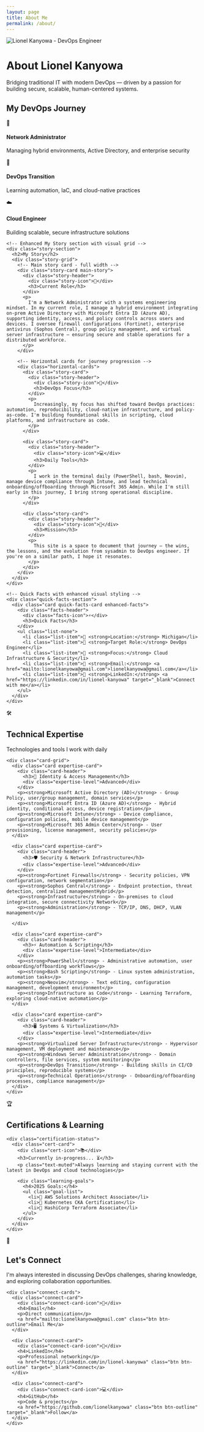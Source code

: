 ```yaml
---
layout: page
title: About Me
permalink: /about/
---
```


<div class="hero section-small">
  <div class="wrapper">
    <!-- Add profile photo at the top -->
    <div class="profile-photo-container">
      <img src="/assets/images/profile-about.jpg" alt="Lionel Kanyowa - DevOps Engineer" class="profile-image-centered">
    </div>
    <h1>About Lionel Kanyowa</h1>
    <p class="hero-subtitle">Bridging traditional IT with modern DevOps — driven by a passion for building secure, scalable, human-centered systems.</p>
  </div>
</div>

<section class="section-small">
  <div class="wrapper">
    <!-- Journey Timeline Section - New Visual Element -->
    <div class="journey-timeline">
      <h2 class="text-center mb-3">My DevOps Journey</h2>
      <div class="timeline-container">
        <div class="timeline-item">
          <div class="timeline-icon">🔧</div>
          <div class="timeline-content">
            <h4>Network Administrator</h4>
            <p>Managing hybrid environments, Active Directory, and enterprise security</p>
          </div>
        </div>
        <div class="timeline-item">
          <div class="timeline-icon">🚀</div>
          <div class="timeline-content">
            <h4>DevOps Transition</h4>
            <p>Learning automation, IaC, and cloud-native practices</p>
          </div>
        </div>
        <div class="timeline-item">
          <div class="timeline-icon">☁️</div>
          <div class="timeline-content">
            <h4>Cloud Engineer</h4>
            <p>Building scalable, secure infrastructure solutions</p>
          </div>
        </div>
      </div>
    </div>
    
    <!-- Enhanced My Story section with visual grid -->
    <div class="story-section">
      <h2>My Story</h2>
      <div class="story-grid">
        <!-- Main story card - full width -->
        <div class="story-card main-story">
          <div class="story-header">
            <div class="story-icon">💼</div>
            <h3>Current Role</h3>
          </div>
          <p>
            I'm a Network Administrator with a systems engineering mindset. In my current role, I manage a hybrid environment integrating on-prem Active Directory with Microsoft Entra ID (Azure AD), supporting identity, access, and policy controls across users and devices. I oversee firewall configurations (Fortinet), enterprise antivirus (Sophos Central), group policy management, and virtual server infrastructure — ensuring secure and stable operations for a distributed workforce.
          </p>
        </div>
        
        <!-- Horizontal cards for journey progression -->
        <div class="horizontal-cards">
          <div class="story-card">
            <div class="story-header">
              <div class="story-icon">🎯</div>
              <h3>DevOps Focus</h3>
            </div>
            <p>
              Increasingly, my focus has shifted toward DevOps practices: automation, reproducibility, cloud-native infrastructure, and policy-as-code. I'm building foundational skills in scripting, cloud platforms, and infrastructure as code.
            </p>
          </div>
          
          <div class="story-card">
            <div class="story-header">
              <div class="story-icon">💻</div>
              <h3>Daily Tools</h3>
            </div>
            <p>
              I work in the terminal daily (PowerShell, bash, Neovim), manage device compliance through Intune, and lead technical onboarding/offboarding through Microsoft 365 Admin. While I'm still early in this journey, I bring strong operational discipline.
            </p>
          </div>
          
          <div class="story-card">
            <div class="story-header">
              <div class="story-icon">📝</div>
              <h3>Mission</h3>
            </div>
            <p>
              This site is a space to document that journey — the wins, the lessons, and the evolution from sysadmin to DevOps engineer. If you're on a similar path, I hope it resonates.
            </p>
          </div>
        </div>
      </div>
    </div>
    
    <!-- Quick Facts with enhanced visual styling -->
    <div class="quick-facts-section">
      <div class="card quick-facts-card enhanced-facts">
        <div class="facts-header">
          <div class="facts-icon">⚡</div>
          <h3>Quick Facts</h3>
        </div>
        <ul class="list-none">
          <li class="list-item">📍 <strong>Location:</strong> Michigan</li>
          <li class="list-item">💼 <strong>Target Role:</strong> DevOps Engineer</li>
          <li class="list-item">🎯 <strong>Focus:</strong> Cloud Infrastructure & Security</li>
          <li class="list-item">📧 <strong>Email:</strong> <a href="mailto:lionelkanyowa@gmail.com">lionelkanyowa@gmail.com</a></li>
          <li class="list-item">🔗 <strong>LinkedIn:</strong> <a href="https://linkedin.com/in/lionel-kanyowa" target="_blank">Connect with me</a></li>
        </ul>
      </div>
    </div>
  </div>
</section>

<!-- Enhanced Technical Expertise with progress indicators -->
<section class="section-standard">
  <div class="wrapper">
    <div class="section-header">
      <div class="section-icon">🛠️</div>
      <h2 class="text-center mb-3">Technical Expertise</h2>
      <p class="text-center text-muted">Technologies and tools I work with daily</p>
    </div>
    
    <div class="card-grid">
      <div class="card expertise-card">
        <div class="card-header">
          <h3>🔐 Identity & Access Management</h3>
          <div class="expertise-level">Advanced</div>
        </div>
        <p><strong>Microsoft Active Directory (AD)</strong> - Group Policy, user/group management, domain services</p>
        <p><strong>Microsoft Entra ID (Azure AD)</strong> - Hybrid identity, conditional access, device registration</p>
        <p><strong>Microsoft Intune</strong> - Device compliance, configuration policies, mobile device management</p>
        <p><strong>Microsoft 365 Admin Center</strong> - User provisioning, license management, security policies</p>
      </div>
      
      <div class="card expertise-card">
        <div class="card-header">
          <h3>🛡️ Security & Network Infrastructure</h3>
          <div class="expertise-level">Advanced</div>
        </div>
        <p><strong>Fortinet Firewalls</strong> - Security policies, VPN configuration, network segmentation</p>
        <p><strong>Sophos Central</strong> - Endpoint protection, threat detection, centralized managementHybrid</p>
        <p><strong>Infrastructure</strong> - On-premises to cloud integration, secure connectivity Network</p>
        <p><strong>Administration</strong> - TCP/IP, DNS, DHCP, VLAN management</p>

      </div>
      
      <div class="card expertise-card">
        <div class="card-header">
          <h3>⚡ Automation & Scripting</h3>
          <div class="expertise-level">Intermediate</div>
        </div>
        <p><strong>PowerShell</strong> - Administrative automation, user onboarding/offboarding workflows</p>
        <p><strong>Bash Scripting</strong> - Linux system administration, automation tasks</p>
        <p><strong>Neovim</strong> - Text editing, configuration management, development environment</p>
        <p><strong>Infrastructure as Code</strong> - Learning Terraform, exploring cloud-native automation</p>
      </div>
      
      <div class="card expertise-card">
        <div class="card-header">
          <h3>🖥️ Systems & Virtualization</h3>
          <div class="expertise-level">Intermediate</div>
        </div>
        <p><strong>Virtualized Server Infrastructure</strong> - Hypervisor management, VM deployment and maintenance</p>
        <p><strong>Windows Server Administration</strong> - Domain controllers, file services, system monitoring</p>
        <p><strong>DevOps Transition</strong> - Building skills in CI/CD principles, reproducible systems</p>
        <p><strong>Technical Operations</strong> - Onboarding/offboarding processes, compliance management</p>
      </div>
    </div>
  </div>
</section>

<!-- Enhanced Certifications section -->
<section class="section-alt">
  <div class="wrapper">
    <div class="section-header">
      <div class="section-icon">🏆</div>
      <h2 class="text-center mb-3">Certifications & Learning</h2>
    </div>
    
    <div class="certification-status">
      <div class="cert-card">
        <div class="cert-icon">📚</div>
        <h3>Currently in-progress... ⏳</h3>
        <p class="text-muted">Always learning and staying current with the latest in DevOps and cloud technologies</p>
        
        <div class="learning-goals">
          <h4>2025 Goals:</h4>
          <ul class="goal-list">
            <li>🎯 AWS Solutions Architect Associate</li>
            <li>🎯 Kubernetes CKA Certification</li>
            <li>🎯 HashiCorp Terraform Associate</li>
          </ul>
        </div>
      </div>
    </div>
  </div>
</section>

<!-- Enhanced Connect section -->
<section class="section-standard">
  <div class="wrapper text-center">
    <div class="connect-header">
      <div class="connect-icon">🤝</div>
      <h2>Let's Connect</h2>
      <p class="text-muted mb-2">
        I'm always interested in discussing DevOps challenges, sharing knowledge, and exploring collaboration opportunities.
      </p>
    </div>
    
    <div class="connect-cards">
      <div class="connect-card">
        <div class="connect-card-icon">📧</div>
        <h4>Email</h4>
        <p>Direct communication</p>
        <a href="mailto:lionelkanyowa@gmail.com" class="btn btn-outline">Email Me</a>
      </div>
      
      <div class="connect-card">
        <div class="connect-card-icon">💼</div>
        <h4>LinkedIn</h4>
        <p>Professional networking</p>
        <a href="https://linkedin.com/in/lionel-kanyowa" class="btn btn-outline" target="_blank">Connect</a>
      </div>
      
      <div class="connect-card">
        <div class="connect-card-icon">💻</div>
        <h4>GitHub</h4>
        <p>Code & projects</p>
        <a href="https://github.com/lionelkanyowa" class="btn btn-outline" target="_blank">Follow</a>
      </div>
    </div>
  </div>
</section>